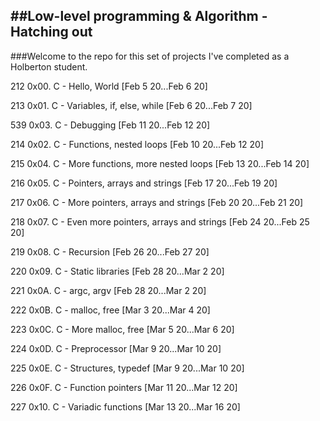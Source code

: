 ##Low-level programming & Algorithm - Hatching out  
------------------------------------------------  


###Welcome to the repo for this set of projects I've completed as a Holberton student.   

212 0x00. C - Hello, World [Feb 5 20...Feb 6 20]


213 0x01. C - Variables, if, else, while [Feb 6 20...Feb 7 20]


539 0x03. C - Debugging [Feb 11 20...Feb 12 20]

  
214 0x02. C - Functions, nested loops [Feb 10 20...Feb 12 20]


215 0x04. C - More functions, more nested loops [Feb 13 20...Feb 14 20]


216 0x05. C - Pointers, arrays and strings [Feb 17 20...Feb 19 20]


217 0x06. C - More pointers, arrays and strings [Feb 20 20...Feb 21 20]


218 0x07. C - Even more pointers, arrays and strings [Feb 24 20...Feb 25 20]


219 0x08. C - Recursion [Feb 26 20...Feb 27 20]


220 0x09. C - Static libraries [Feb 28 20...Mar 2 20]


221 0x0A. C - argc, argv [Feb 28 20...Mar 2 20]


222 0x0B. C - malloc, free [Mar 3 20...Mar 4 20]


223 0x0C. C - More malloc, free [Mar 5 20...Mar 6 20]


224 0x0D. C - Preprocessor [Mar 9 20...Mar 10 20]


225 0x0E. C - Structures, typedef [Mar 9 20...Mar 10 20]


226 0x0F. C - Function pointers [Mar 11 20...Mar 12 20]


227 0x10. C - Variadic functions [Mar 13 20...Mar 16 20]
